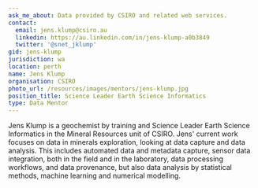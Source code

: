 ```yaml
---
ask_me_about: Data provided by CSIRO and related web services.
contact:
  email: jens.klump@csiro.au
  linkedin: https://au.linkedin.com/in/jens-klump-a0b3849
  twitter: '@snet_jklump'
gid: jens-klump
jurisdiction: wa
location: perth
name: Jens Klump
organisation: CSIRO
photo_url: /resources/images/mentors/jens-klump.jpg
position_title: Science Leader Earth Science Informatics
type: Data Mentor
---
```


Jens Klump is a geochemist by training and Science Leader Earth Science Informatics in the Mineral Resources unit of CSIRO. Jens' current work focuses on data in minerals exploration, looking at data capture and data analysis. This includes automated data and metadata capture, sensor data integration, both in the field and in the laboratory, data processing workflows, and data provenance, but also data analysis by statistical methods, machine learning and numerical modelling.